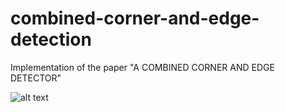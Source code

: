 # combined-corner-and-edge-detection
Implementation of the paper "A COMBINED CORNER AND EDGE DETECTOR"

![alt text](demo.gif)

